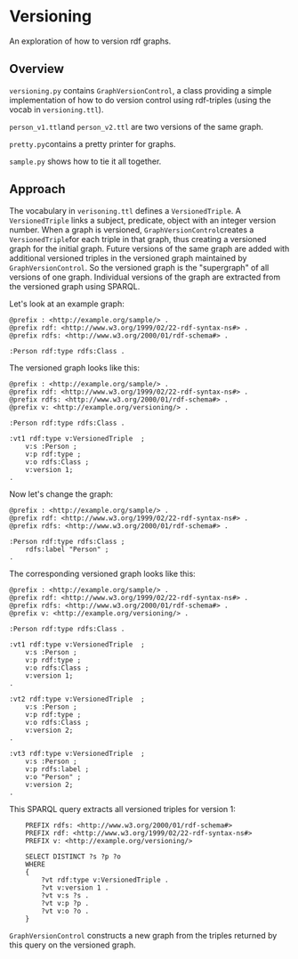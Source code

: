 # Versioning
An exploration of how to version rdf graphs.

## Overview
`versioning.py` contains `GraphVersionControl`, a class providing a simple implementation of how to do version control using rdf-triples (using the vocab in `versioning.ttl`).    

`person_v1.ttl`and `person_v2.ttl` are two versions of the same graph.   

`pretty.py`contains a pretty printer for graphs.   

`sample.py` shows how to tie it all together.   

## Approach
The vocabulary in `verisoning.ttl` defines a `VersionedTriple`. A `VersionedTriple` links a subject, predicate, object with an integer version number. When a graph is versioned, `GraphVersionControl`creates a `VersionedTriple`for each triple in that graph, thus creating a versioned graph for the initial graph. Future versions of the same graph are added with additional versioned triples in the versioned graph maintained by `GraphVersionControl`. So the versioned graph is the "supergraph" of all versions of one graph. Individual versions of the graph are extracted from the versioned graph using SPARQL.  

Let's look at an example graph:

```
@prefix : <http://example.org/sample/> .
@prefix rdf: <http://www.w3.org/1999/02/22-rdf-syntax-ns#> .
@prefix rdfs: <http://www.w3.org/2000/01/rdf-schema#> .

:Person rdf:type rdfs:Class .
```

The versioned graph looks like this:

```
@prefix : <http://example.org/sample/> .
@prefix rdf: <http://www.w3.org/1999/02/22-rdf-syntax-ns#> .
@prefix rdfs: <http://www.w3.org/2000/01/rdf-schema#> .
@prefix v: <http://example.org/versioning/> .

:Person rdf:type rdfs:Class .

:vt1 rdf:type v:VersionedTriple  ;
    v:s :Person ;
    v:p rdf:type ;
    v:o rdfs:Class ;
    v:version 1;
.
```

Now let's change the graph:

```
@prefix : <http://example.org/sample/> .
@prefix rdf: <http://www.w3.org/1999/02/22-rdf-syntax-ns#> .
@prefix rdfs: <http://www.w3.org/2000/01/rdf-schema#> .

:Person rdf:type rdfs:Class ;
    rdfs:label "Person" ;
.
```

The corresponding versioned graph looks like this:

```
@prefix : <http://example.org/sample/> .
@prefix rdf: <http://www.w3.org/1999/02/22-rdf-syntax-ns#> .
@prefix rdfs: <http://www.w3.org/2000/01/rdf-schema#> .
@prefix v: <http://example.org/versioning/> .

:Person rdf:type rdfs:Class .

:vt1 rdf:type v:VersionedTriple  ;
    v:s :Person ;
    v:p rdf:type ;
    v:o rdfs:Class ;
    v:version 1;
.

:vt2 rdf:type v:VersionedTriple  ;
    v:s :Person ;
    v:p rdf:type ;
    v:o rdfs:Class ;
    v:version 2;
.

:vt3 rdf:type v:VersionedTriple  ;
    v:s :Person ;
    v:p rdfs:label ;
    v:o "Person" ;
    v:version 2;
.
```

This SPARQL query extracts all versioned triples for version 1:

```
    PREFIX rdfs: <http://www.w3.org/2000/01/rdf-schema#>
    PREFIX rdf: <http://www.w3.org/1999/02/22-rdf-syntax-ns#>
    PREFIX v: <http://example.org/versioning/>

    SELECT DISTINCT ?s ?p ?o
    WHERE
    { 
        ?vt rdf:type v:VersionedTriple .
        ?vt v:version 1 .
        ?vt v:s ?s .
        ?vt v:p ?p .
        ?vt v:o ?o .
    }
```

`GraphVersionControl` constructs a new graph from the triples returned by this query on the versioned graph.